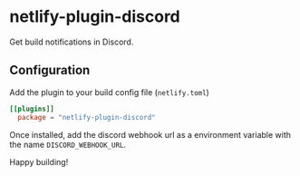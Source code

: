 # netlify-plugin-discord

Get build notifications in Discord.

## Configuration

Add the plugin to your build config file (`netlify.toml`)

```toml
[[plugins]]
  package = "netlify-plugin-discord"
```

Once installed, add the discord webhook url as a environment variable with the name `DISCORD_WEBHOOK_URL`.

Happy building!
